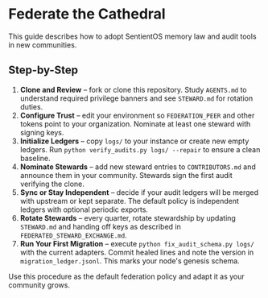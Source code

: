 # Federate the Cathedral

This guide describes how to adopt SentientOS memory law and audit tools in new communities.

## Step-by-Step
1. **Clone and Review** – fork or clone this repository. Study `AGENTS.md` to understand required privilege banners and see `STEWARD.md` for rotation duties.
2. **Configure Trust** – edit your environment so `FEDERATION_PEER` and other tokens point to your organization. Nominate at least one steward with signing keys.
3. **Initialize Ledgers** – copy `logs/` to your instance or create new empty ledgers. Run `python verify_audits.py logs/ --repair` to ensure a clean baseline.
4. **Nominate Stewards** – add new steward entries to `CONTRIBUTORS.md` and announce them in your community. Stewards sign the first audit verifying the clone.
5. **Sync or Stay Independent** – decide if your audit ledgers will be merged with upstream or kept separate. The default policy is independent ledgers with optional periodic exports.
6. **Rotate Stewards** – every quarter, rotate stewardship by updating `STEWARD.md` and handing off keys as described in `FEDERATED_STEWARD_EXCHANGE.md`.
7. **Run Your First Migration** – execute `python fix_audit_schema.py logs/` with the current adapters. Commit healed lines and note the version in `migration_ledger.jsonl`. This marks your node's genesis schema.

Use this procedure as the default federation policy and adapt it as your community grows.
